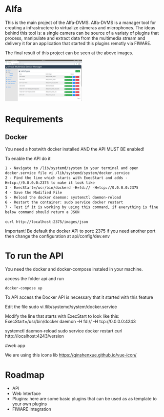 # Alfa

This is the main project of the Alfa-DVMS. Alfa-DVMS is a manager tool for creating a infrastructere to virtualize câmeras and microphones. The ideas behind this tool is: a single camera can be source of a variaty of plugins that process, manipulate and extract data from the multimedia stream and delivery it for an application that started this plugins remotly via FIWARE.

The final result of this project can be seen at the above images.

<img src="docs/img/vms.png" width="50%">

# Requirements

## Docker

You need a hostwith docker installed AND the API MUST BE enabled! 

To enable the API do it

``` 
1 - Navigate to /lib/systemd/system in your terminal and open docker.service file vi /lib/systemd/system/docker.service
2 - Find the line which starts with ExecStart and adds -H=tcp://0.0.0.0:2375 to make it look like
3 - ExecStart=/usr/bin/dockerd -H=fd:// -H=tcp://0.0.0.0:2375
4 - Save the Modified File
5 - Reload the docker daemon: systemctl daemon-reload
6 - Restart the container: sudo service docker restart
7 - Test if it is working by using this command, if everything is fine below command should return a JSON

curl http://localhost:2375/images/json

```

Important!
Be default the docker API to port: 2375 if you need another port then change the configuration at api/config/dev.env

# To run the API

You need the docker and docker-compose instaled in your machine.

access the folder api and run 

```
docker-compose up
```

To API access the Docker API is necessary that it started with this feature

Edit the file sudo vi /lib/systemd/system/docker.service

Modify the line that starts with ExecStart to look like this:
ExecStart=/usr/bin/docker daemon -H fd:// -H tcp://0.0.0.0:4243

systemctl daemon-reload
sudo service docker restart
curl http://localhost:4243/version

#web app

We are using this icons lib https://qinshenxue.github.io/vue-icon/

# Roadmap

* API
* Web Interface
* Plugins: here are some basic plugins that can be used as as template to your own plugins
* FIWARE Integration



